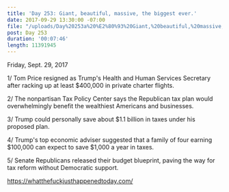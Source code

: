 ```yaml
---
title: 'Day 253: Giant, beautiful, massive, the biggest ever.'
date: 2017-09-29 13:30:00 -07:00
file: "/uploads/Day%20253a%20%E2%80%93%20Giant,%20beautiful,%20massive,%20the%20biggest%20ever.mp3"
post: Day 253
duration: '00:07:46'
length: 11391945
---
```


Friday, Sept. 29, 2017

1/ Tom Price resigned as Trump's Health and Human Services Secretary after racking up at least $400,000 in private charter flights.

2/ The nonpartisan Tax Policy Center says the Republican tax plan would overwhelmingly benefit the wealthiest Americans and businesses.

3/ Trump could personally save about $1.1 billion in taxes under his proposed plan. 

4/ Trump's top economic adviser suggested that a family of four earning $100,000 can expect to save $1,000 a year in taxes.

5/ Senate Republicans released their budget blueprint, paving the way for tax reform without Democratic support.

https://whatthefuckjusthappenedtoday.com/